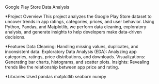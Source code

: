 Google Play Store Data Analysis

*Project Overview
This project analyzes the Google Play Store dataset to uncover trends in app ratings, categories, prices, and user behavior. Using Python, Pandas, and Matplotlib, we perform data cleaning, exploratory analysis, and generate insights to help developers make data-driven decisions.

*Features
Data Cleaning: Handling missing values, duplicates, and inconsistent data.
Exploratory Data Analysis (EDA): Analyzing app categories, ratings, price distributions, and downloads.
Visualizations: Generating bar charts, histograms, and scatter plots.
Insights: Revealing trends like the relationship between app price and rating.

*Libraries Used
pandas
matplotlib
seaborn
numpy
